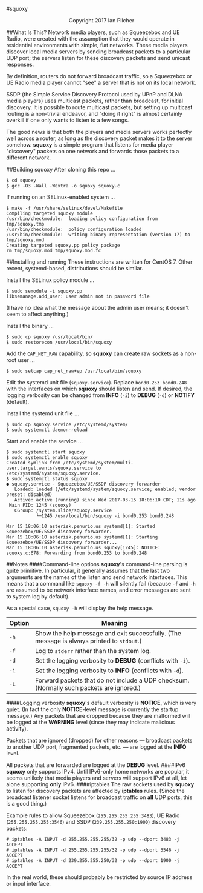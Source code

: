#squoxy
<p align="center">
Copyright 2017 Ian Pilcher
<arequipeno@gmail.com>
</p>

##What Is This?
Network media players, such as Squeezebox and UE Radio, were created with the assumption that they would operate in residential environments with simple, flat networks.  These media players discover local media servers by sending broadcast packets to a particular UDP port; the servers listen for these discovery packets and send unicast responses.

By definition, routers do not forward broadcast traffic, so a Squeezebox or UE Radio media player cannot "see" a server that is not on its local network.

[](https://en.wikipedia.org/wiki/Simple_Service_Discovery_Protocol) SSDP (the Simple Service Discovery Protocol used by UPnP and DLNA media players) uses multicast packets, rather than broadcast, for initial discovery.  It is possible to route multicast packets, but setting up multicast routing is a non-trivial endeavor, and "doing it right" is almost certainly overkill if one only wants to listen to a few songs.

The good news is that both the players and media servers works perfectly well across a router, as long as the discovery packet makes it to the server somehow.  **squoxy** is a simple program that listens for media player "discovery" packets on one network and forwards those packets to a different network.

##Building squoxy
After cloning this repo ...
~~~
$ cd squoxy
$ gcc -O3 -Wall -Wextra -o squoxy squoxy.c
~~~
If running on an SELinux-enabled system ...
~~~
$ make -f /usr/share/selinux/devel/Makefile
Compiling targeted squoxy module
/usr/bin/checkmodule:  loading policy configuration from tmp/squoxy.tmp
/usr/bin/checkmodule:  policy configuration loaded
/usr/bin/checkmodule:  writing binary representation (version 17) to tmp/squoxy.mod
Creating targeted squoxy.pp policy package
rm tmp/squoxy.mod tmp/squoxy.mod.fc
~~~
##Installing and running
These instructions are written for CentOS 7.  Other recent, systemd-based, distributions should be similar.

Install the SELinux policy module ...
~~~
$ sudo semodule -i squoxy.pp
libsemanage.add_user: user admin not in password file
~~~
(I have no idea what the message about the admin user means; it doesn't seem to affect anything.)

Install the binary ...
~~~
$ sudo cp squoxy /usr/local/bin/
$ sudo restorecon /usr/local/bin/squoxy
~~~
Add the `CAP_NET_RAW` capability, so **squoxy** can create raw sockets as a non-root user ...
~~~
$ sudo setcap cap_net_raw+ep /usr/local/bin/squoxy
~~~
Edit the systemd unit file (`squoxy.service`).  Replace `bond0.253 bond0.248` with the interfaces on which **squoxy** should listen and send.  If desired, the logging verbosity can be changed from **INFO** (`-i`) to **DEBUG** (`-d`) or **NOTIFY** (default).

Install the systemd unit file ...
~~~
$ sudo cp squoxy.service /etc/systemd/system/
$ sudo systemctl daemon-reload
~~~
Start and enable the service ...
~~~
$ sudo systemctl start squoxy
$ sudo systemctl enable squoxy
Created symlink from /etc/systemd/system/multi-user.target.wants/squoxy.service to /etc/systemd/system/squoxy.service.
$ sudo systemctl status squoxy
● squoxy.service - Squeezebox/UE/SSDP discovery forwarder
   Loaded: loaded (/etc/systemd/system/squoxy.service; enabled; vendor preset: disabled)
   Active: active (running) since Wed 2017-03-15 18:06:10 CDT; 11s ago
 Main PID: 1245 (squoxy)
   CGroup: /system.slice/squoxy.service
           └─1245 /usr/local/bin/squoxy -i bond0.253 bond0.248

Mar 15 18:06:10 asterisk.penurio.us systemd[1]: Started Squeezebox/UE/SSDP discovery forwarder.
Mar 15 18:06:10 asterisk.penurio.us systemd[1]: Starting Squeezebox/UE/SSDP discovery forwarder...
Mar 15 18:06:10 asterisk.penurio.us squoxy[1245]: NOTICE: squoxy.c:678: Forwarding from bond0.253 to bond0.248
~~~
##Notes
####Command-line options
**squoxy**'s command-line parsing is quite primitive.  In particular, it generally assumes that the last two arguments are the names of the listen and send network interfaces.  This means that a command like `squoxy -f -h` will silently fail (because `-f` and `-h` are assumed to be network interface names, and error messages are sent to system log by default).

As a special case, `squoxy -h` will display the help message.

| Option | Meaning |
|---|---|
| `-h` | Show the help message and exit successfully.  (The message is always printed to `stdout`.) |
| `-f` | Log to `stderr` rather than the system log. |
| `-d` | Set the logging verbosity to **DEBUG** (conflicts with `-i`). |
| `-i` | Set the logging verbosity to **INFO** (conflicts with `-d`). |
| `-L` | Forward packets that do not include a UDP checksum.  (Normally such packets are ignored.) |

####Logging verbosity
**squoxy**'s default verbosity is **NOTICE**, which is very quiet.  (In fact the only **NOTICE**-level message is currently the startup message.)  Any packets that are dropped because they are malformed will be logged at the **WARNING** level (since they may indicate malicious activity).

Packets that are ignored (dropped) for other reasons — broadcast packets to another UDP port, fragmented packets, etc. — are logged at the **INFO** level.

All packets that are forwarded are logged at the **DEBUG** level.
####IPv6
**squoxy** only supports IPv4.  Until IPv6-only home networks are popular, it seems unlikely that media players and servers will support IPv6 at all, let alone supporting **only** IPv6.
####iptables
The raw sockets used by **squoxy** to listen for discovery packets are affected by **iptables** rules.  (Since the broadcast listener socket listens for broadcast traffic on **all** UDP ports, this is a good thing.)

Example rules to allow Squeezebox (`255.255.255.255:3483`), UE Radio (`255.255.255.255:3546`) and SSDP (`239.255.255.250:1900`) discovery packets:

~~~
# iptables -A INPUT -d 255.255.255.255/32 -p udp --dport 3483 -j ACCEPT
# iptables -A INPUT -d 255.255.255.255/32 -p udp --dport 3546 -j ACCEPT
# iptables -A INPUT -d 239.255.255.250/32 -p udp --dport 1900 -j ACCEPT
~~~
In the real world, these should probably be restricted by source IP address or input interface.
